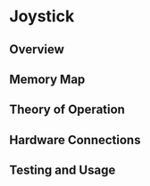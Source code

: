 # Joystick

## Overview

## Memory Map

## Theory of Operation

## Hardware Connections

## Testing and Usage
